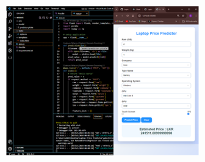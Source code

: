 <img src="https://github.com/eras1999/laptop-price-predictor-machine-learning-/blob/main/ml1.PNG" alt="Banner Image">
